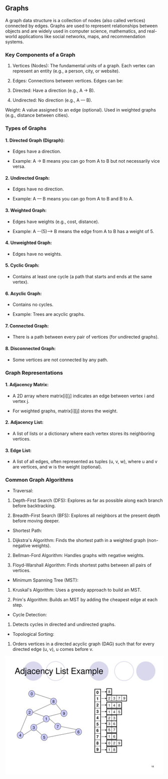 
## Graphs

A graph data structure is a collection of nodes (also called vertices) connected by edges. Graphs are used to represent relationships between objects and are widely used in computer science, mathematics, and real-world applications like social networks, maps, and recommendation systems.

### Key Components of a Graph
1. Vertices (Nodes): The fundamental units of a graph. Each vertex can represent an entity (e.g., a person, city, or website).

2. Edges: Connections between vertices. Edges can be:

3. Directed: Have a direction (e.g., A → B).

4. Undirected: No direction (e.g., A — B).

Weight: A value assigned to an edge (optional). Used in weighted graphs (e.g., distance between cities).


### Types of Graphs
#### 1. Directed Graph (Digraph):

* Edges have a direction.

* Example: A → B means you can go from A to B but not necessarily vice versa.

#### 2. Undirected Graph:

* Edges have no direction.

* Example: A — B means you can go from A to B and B to A.

#### 3. Weighted Graph:

* Edges have weights (e.g., cost, distance).

* Example: A --(5)--> B means the edge from A to B has a weight of 5.

#### 4. Unweighted Graph:

* Edges have no weights.

#### 5. Cyclic Graph:

* Contains at least one cycle (a path that starts and ends at the same vertex).

#### 6. Acyclic Graph:

* Contains no cycles.

* Example: Trees are acyclic graphs.

#### 7. Connected Graph:

* There is a path between every pair of vertices (for undirected graphs).

#### 8. Disconnected Graph:

* Some vertices are not connected by any path.


### Graph Representations
#### 1. Adjacency Matrix:
 * A 2D array where matrix[i][j] indicates an edge between vertex i and vertex j.

* For weighted graphs, matrix[i][j] stores the weight.


#### 2. Adjacency List:

* A list of lists or a dictionary where each vertex stores its neighboring vertices.

#### 3. Edge List:

* A list of all edges, often represented as tuples (u, v, w), where u and v are vertices, and w is the weight (optional).


### Common Graph Algorithms
* Traversal:

1. Depth-First Search (DFS): Explores as far as possible along each branch before backtracking.

1. Breadth-First Search (BFS): Explores all neighbors at the present depth before moving deeper.

* Shortest Path:

1. Dijkstra's Algorithm: Finds the shortest path in a weighted graph (non-negative weights).

1. Bellman-Ford Algorithm: Handles graphs with negative weights.

1. Floyd-Warshall Algorithm: Finds shortest paths between all pairs of vertices.

* Minimum Spanning Tree (MST):

1. Kruskal's Algorithm: Uses a greedy approach to build an MST.

1. Prim's Algorithm: Builds an MST by adding the cheapest edge at each step.

* Cycle Detection:

1. Detects cycles in directed and undirected graphs.

* Topological Sorting:

1. Orders vertices in a directed acyclic graph (DAG) such that for every directed edge (u, v), u comes before v.

![alt text](graph.jpg)
